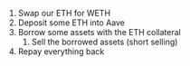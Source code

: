 1. Swap our ETH for WETH
2. Deposit some ETH into Aave
3. Borrow some assets with the ETH collateral
    1. Sell the borrowed assets (short selling)
4. Repay everything back